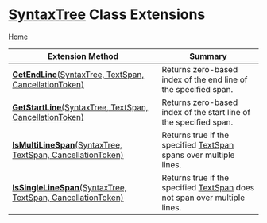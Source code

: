 # [SyntaxTree](https://docs.microsoft.com/en-us/dotnet/api/microsoft.codeanalysis.syntaxtree) Class Extensions

[Home](../../../README.md)

| Extension Method | Summary |
| ---------------- | ------- |
| [**GetEndLine**(SyntaxTree, TextSpan, CancellationToken)](../../../Roslynator/SyntaxTreeExtensions/GetEndLine/README.md) | Returns zero\-based index of the end line of the specified span\. |
| [**GetStartLine**(SyntaxTree, TextSpan, CancellationToken)](../../../Roslynator/SyntaxTreeExtensions/GetStartLine/README.md) | Returns zero\-based index of the start line of the specified span\. |
| [**IsMultiLineSpan**(SyntaxTree, TextSpan, CancellationToken)](../../../Roslynator/SyntaxTreeExtensions/IsMultiLineSpan/README.md) | Returns true if the specified [TextSpan](https://docs.microsoft.com/en-us/dotnet/api/microsoft.codeanalysis.text.textspan) spans over multiple lines\. |
| [**IsSingleLineSpan**(SyntaxTree, TextSpan, CancellationToken)](../../../Roslynator/SyntaxTreeExtensions/IsSingleLineSpan/README.md) | Returns true if the specified [TextSpan](https://docs.microsoft.com/en-us/dotnet/api/microsoft.codeanalysis.text.textspan) does not span over multiple lines\. |


